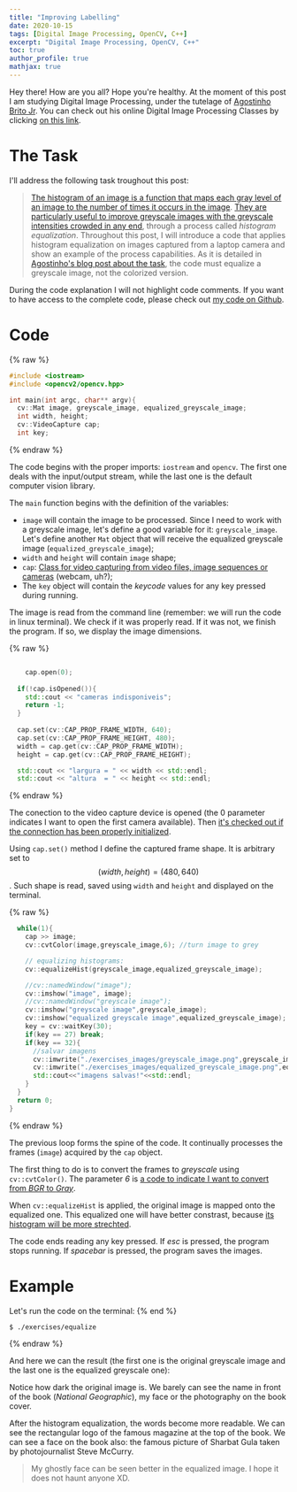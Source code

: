 ```yaml
---
title: "Improving Labelling"
date: 2020-10-15
tags: [Digital Image Processing, OpenCV, C++]
excerpt: "Digital Image Processing, OpenCV, C++"
toc: true
author_profile: true
mathjax: true
---
```


Hey there! How are you all? Hope you're healthy. 
At the moment of this post I am studying Digital Image Processing, under the tutelage of [Agostinho Brito Jr](https://agostinhobritojr.github.io/). You can check out his online Digital Image Processing Classes by clicking [on this link](https://www.youtube.com/playlist?list=PLWWAoQUirHNruwCBxOgBhHKXdf7et_rAO).

# The Task 
I'll address the following task troughout this post:

> [The histogram of an image is a function that maps each gray level of an image to the number of times it occurs in the image](https://www.sciencedirect.com/topics/engineering/image-histogram). [They are particularly useful to improve greyscale images with the greyscale intensities crowded in any end](https://youtu.be/bizozBThvyA?t=2083), through a process called _histogram equalization_. Throughout this post, I will introduce a code that applies histogram equalization on images captured from a laptop camera and show an example of the process capabilities. 
> As it is detailed in [Agostinho's blog post about the task](https://agostinhobritojr.github.io/tutorial/pdi/#_exerc%C3%ADcios_3), the code must equalize a greyscale image, not the colorized version. 

During the code explanation I will not highlight code comments. If you want to have access to the complete code, please check out [my code on Github](https://github.com/mtxslv/dca0445_dip/blob/master/exercises/labeling_improved.cpp).

# Code

{% raw %}
```cpp
#include <iostream>
#include <opencv2/opencv.hpp>

int main(int argc, char** argv){
  cv::Mat image, greyscale_image, equalized_greyscale_image;
  int width, height;
  cv::VideoCapture cap;
  int key;
```
{% endraw %}

The code begins with the proper imports: ```iostream``` and ```opencv```. The first one deals with the input/output stream, while the last one is the default computer vision library.

The ```main``` function begins with the definition of the variables:
* ```image``` will contain the image to be processed. Since I need to work with a greyscale image, let's define a good variable for it: ```greyscale_image```. Let's define another ```Mat``` object that will receive the equalized greyscale image (```equalized_greyscale_image```); 
* ```width``` and ```height``` will contain ```image``` shape;
* ```cap```: [Class for video capturing from video files, image sequences or cameras](https://docs.opencv.org/3.4/d8/dfe/classcv_1_1VideoCapture.html#details) (webcam, uh?);
* The ```key``` object will contain the _keycode_ values for any key pressed during running.

The image is read from the command line (remember: we will run the code in linux terminal). We check if it was properly read. If it was not, we finish the program. If so, we display the image dimensions.

{% raw %}
```cpp

	cap.open(0);
  
  if(!cap.isOpened()){
    std::cout << "cameras indisponiveis";
    return -1;
  }
  
  cap.set(cv::CAP_PROP_FRAME_WIDTH, 640);
  cap.set(cv::CAP_PROP_FRAME_HEIGHT, 480);  
  width = cap.get(cv::CAP_PROP_FRAME_WIDTH);
  height = cap.get(cv::CAP_PROP_FRAME_HEIGHT);

  std::cout << "largura = " << width << std::endl;
  std::cout << "altura  = " << height << std::endl;
```
{% endraw %}

The conection to the video capture device is opened (the 0 parameter indicates I want to open the first camera available). Then [it's checked out if the connection has been properly initialized](https://docs.opencv.org/3.4/d8/dfe/classcv_1_1VideoCapture.html#a9d2ca36789e7fcfe7a7be3b328038585).

Using ```cap.set()``` method I define the captured frame shape. It is arbitrary set to $$ (width,height) = (480,640) $$. Such shape is read, saved using ```width``` and ```height``` and displayed on the terminal.

{% raw %}
```cpp
  while(1){
    cap >> image;
    cv::cvtColor(image,greyscale_image,6); //turn image to grey

    // equalizing histograms:
    cv::equalizeHist(greyscale_image,equalized_greyscale_image);

    //cv::namedWindow("image");
    cv::imshow("image", image);
    //cv::namedWindow("greyscale image");    
    cv::imshow("greyscale image",greyscale_image);
    cv::imshow("equalized greyscale image",equalized_greyscale_image);
    key = cv::waitKey(30);
    if(key == 27) break;
    if(key == 32){
      //salvar imagens
      cv::imwrite("./exercises_images/greyscale_image.png",greyscale_image);
      cv::imwrite("./exercises_images/equalized_greyscale_image.png",equalized_greyscale_image);
      std::cout<<"imagens salvas!"<<std::endl;
    }
  }
  return 0;
}  
```
{% endraw %}

The previous loop forms the spine of the code. It continually processes the frames (```image```) acquired by the ```cap``` object.

The first thing to do is to convert the frames to _greyscale_ using ```cv::cvtColor()```. The parameter _6_ is [a code to indicate I want to convert from _BGR_ to _Gray_](https://docs.opencv.org/3.4/d8/d01/group__imgproc__color__conversions.html#gga4e0972be5de079fed4e3a10e24ef5ef0a353a4b8db9040165db4dacb5bcefb6ea). 

When ```cv::equalizeHist``` is applied, the original image is mapped onto the equalized one. This equalized one will have better constrast, because [its histogram will be more strechted](https://docs.opencv.org/3.4/d4/d1b/tutorial_histogram_equalization.html).

The code ends reading any key pressed. If _esc_ is pressed, the program stops running. If _spacebar_ is pressed, the program saves the images.

# Example

Let's run the code on the terminal:
{% end %}
```shell
$ ./exercises/equalize
```
{% endraw %}

And here we can the result (the first one is the original greyscale image and the last one is the equalized greyscale one):
<img src="{{ site.url }}{{ site.baseurl }}/images/posts_images/2020-10-18-equalize/greyscale_image.png" alt="">
<img src="{{ site.url }}{{ site.baseurl }}/images/posts_images/2020-10-18-equalize/equalized_greyscale_image.png" alt="">

Notice how dark the original image is. We barely can see the name in front of the book (_National Geographic_), my face or the photography on the book cover.

After the histogram equalization, the words become more readable. We can see the rectangular logo of the famous magazine at the top of the book. We can see a face on the book also: the famous picture of Sharbat Gula taken by photojournalist Steve McCurry.

> My ghostly face can be seen better in the equalized image. I hope it does not haunt anyone XD.